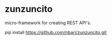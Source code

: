 zunzuncito
==========

micro-framework for creating REST API's.

pip install https://github.com/nbari/zunzuncito.git
